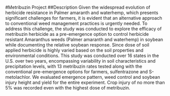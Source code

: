 #Metribuzin Project
##Description
Given the widespread evolution of herbicide resistance in Palmer amaranth and waterhemp, which presents significant challenges for farmers, it is evident that an alternative approach to conventional weed management practices is urgently needed. To address this challenge, the study was conducted to explore the efficacy of metribuzin herbicide as a pre-emergence option to control herbicide resistant Amaranthus weeds (Palmer amaranth and waterhemp) in soybean while documenting the relative soybean response. Since dose of soil applied herbicide is highly varied based on the soil properties and environmental conditions. This study was conducted over 16 states in the U.S. over two years, encompassing variability in soil characteristics and precipitation levels, with 13 metribuzin rates tested along with the conventional pre-emergence options for farmers, sulfentrazone and S-metolachlor. We evaluated emergence pattern, weed control and soybean injury height and yield for the entire experiment. Crop injury of no more than 5% was recorded even with the highest dose of metribuzin.
